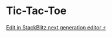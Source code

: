 # Tic-Tac-Toe

[Edit in StackBlitz next generation editor ⚡️](https://stackblitz.com/~/github.com/25-manoj/Tic-Tac-Toe)